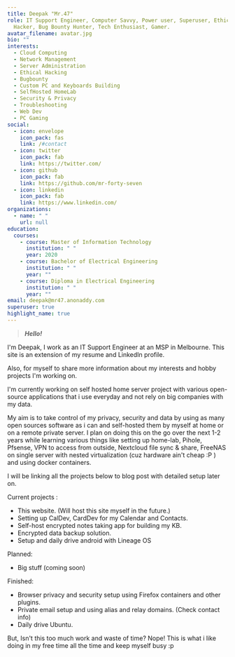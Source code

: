 ```yaml
---
title: Deepak "Mr.47"
role: IT Support Engineer, Computer Savvy, Power user, Superuser, Ethical
  Hacker, Bug Bounty Hunter, Tech Enthusiast, Gamer.
avatar_filename: avatar.jpg
bio: ""
interests:
  - Cloud Computing
  - Network Management
  - Server Administration
  - Ethical Hacking
  - Bugbounty
  - Custom PC and Keyboards Building
  - SelfHosted HomeLab
  - Security & Privacy
  - Troubleshooting
  - Web Dev
  - PC Gaming
social:
  - icon: envelope
    icon_pack: fas
    link: /#contact
  - icon: twitter
    icon_pack: fab
    link: https://twitter.com/
  - icon: github
    icon_pack: fab
    link: https://github.com/mr-forty-seven
  - icon: linkedin
    icon_pack: fab
    link: https://www.linkedin.com/
organizations:
  - name: " "
    url: null
education:
  courses:
    - course: Master of Information Technology
      institution: " "
      year: 2020
    - course: Bachelor of Electrical Engineering
      institution: " "
      year: ""
    - course: Diploma in Electrical Engineering
      institution: " "
      year: ""
email: deepak@mr47.anonaddy.com
superuser: true
highlight_name: true
---
```

> ***Hello!***

I'm Deepak, I work as an IT Support Engineer at an MSP in Melbourne. This site is an extension of my resume and LinkedIn profile. 

Also, for myself to share more information about my interests and hobby projects I'm working on.

I'm currently working on self hosted home server project with various open-source applications that i use everyday and not rely on big companies with my data.

My aim is to take control of my privacy, security and data by using as many open sources software as i can and self-hosted them by myself at home or on a remote private server. I plan on doing this on the go over the next 1-2 years while learning various things like setting up home-lab, Pihole, Pfsense, VPN to access from outside, Nextcloud file sync & share, FreeNAS on single server with nested virtualization (cuz hardware ain't cheap :P ) and using docker containers.

I will be linking all the projects below to blog post with detailed setup later on.

Current projects :

* This website. (Will host this site myself in the future.)
* Setting up CalDev, CardDev for my Calendar and Contacts.
* Self-host encrypted notes taking app for building my KB.
* Encrypted data backup solution.
* Setup and daily drive android with Lineage OS

Planned:

* Big stuff (coming soon)

Finished:

* Browser privacy and security setup using Firefox containers and other plugins.
* Private email setup and using alias and relay domains. (Check contact info)
* Daily drive Ubuntu.

But, Isn't this too much work and waste of time? Nope! This is what i like doing in my free time all the time and keep myself busy :p